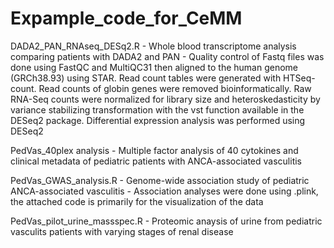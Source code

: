 # Expample_code_for_CeMM


DADA2_PAN_RNAseq_DESq2.R
    - Whole blood transcriptome analysis comparing patients with DADA2 and PAN
    - Quality control of Fastq files was done using FastQC and MultiQC31 then aligned to the human genome (GRCh38.93) using STAR. Read count tables were      generated with HTSeq-count. Read counts of globin genes were removed bioinformatically. Raw RNA-Seq counts were normalized for library size and heteroskedasticity by variance stabilizing transformation with the vst function available in the DESeq2 package. Differential expression analysis was performed using DESeq2
    

PedVas_40plex analysis
    - Multiple factor analysis of 40 cytokines and clinical metadata of pediatric patients with ANCA-associated vasculitis 


PedVas_GWAS_analysis.R
    - Genome-wide association study of pediatric ANCA-associated vasculitis
    - Association analyses were done using .plink, the attached code is primarily for the visualization of the data
    
    
PedVas_pilot_urine_massspec.R
    - Proteomic anaysis of urine from pediatric vasculits patients with varying stages of renal disease
    
